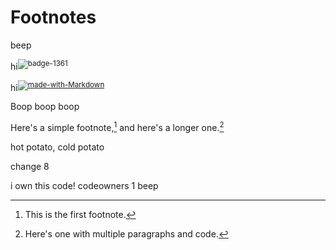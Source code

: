 # Footnotes

beep

hi<sup>![badge-1361](https://user-images.githubusercontent.com/11878752/135524970-9a90816e-7698-4198-989d-e5bb51223d77.png)
</sup>

hi<sup>[![made-with-Markdown](https://img.shields.io/badge/Made%20with-Markdown-1f425f.svg)](http://commonmark.org)</sup>

Boop boop boop 


   Here's a simple footnote,[^1] and here's a longer one.[^bignote]
   
hot potato, cold potato


[^1]: This is the first footnote.

[^bignote]: Here's one with multiple paragraphs and code.


change 8

i own this code!
codeowners 1
beep
